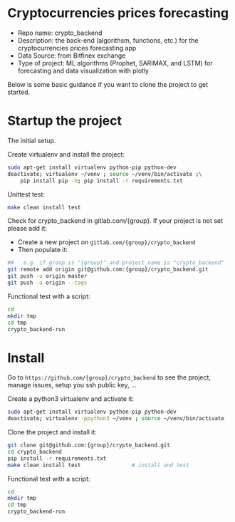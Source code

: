 # Cryptocurrencies prices forecasting
- Repo name: crypto_backend
- Description: the back-end (algorithsm, functions, etc.) for the cryptocurrencies prices forecasting app
- Data Source: from Bitfinex exchange
- Type of project: ML algorithms (Prophet, SARIMAX, and LSTM) for forecasting and data visualization with plotly

Below is some basic guidance if you want to clone the project to get started. 

# Startup the project

The initial setup.

Create virtualenv and install the project:
```bash
sudo apt-get install virtualenv python-pip python-dev
deactivate; virtualenv ~/venv ; source ~/venv/bin/activate ;\
    pip install pip -U; pip install -r requirements.txt
```

Unittest test:
```bash
make clean install test
```

Check for crypto_backend in gitlab.com/{group}.
If your project is not set please add it:

- Create a new project on `gitlab.com/{group}/crypto_backend`
- Then populate it:

```bash
##   e.g. if group is "{group}" and project_name is "crypto_backend"
git remote add origin git@github.com:{group}/crypto_backend.git
git push -u origin master
git push -u origin --tags
```

Functional test with a script:

```bash
cd
mkdir tmp
cd tmp
crypto_backend-run
```

# Install

Go to `https://github.com/{group}/crypto_backend` to see the project, manage issues,
setup you ssh public key, ...

Create a python3 virtualenv and activate it:

```bash
sudo apt-get install virtualenv python-pip python-dev
deactivate; virtualenv -ppython3 ~/venv ; source ~/venv/bin/activate
```

Clone the project and install it:

```bash
git clone git@github.com:{group}/crypto_backend.git
cd crypto_backend
pip install -r requirements.txt
make clean install test                # install and test
```
Functional test with a script:

```bash
cd
mkdir tmp
cd tmp
crypto_backend-run
```
